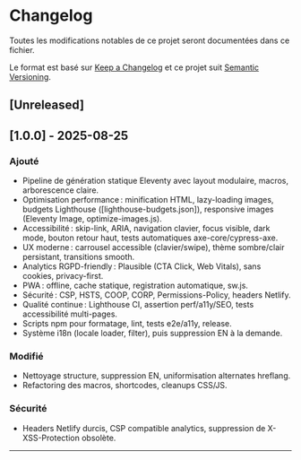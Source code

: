 # Changelog

Toutes les modifications notables de ce projet seront documentées dans ce fichier.

Le format est basé sur [Keep a Changelog](https://keepachangelog.com/fr/1.0.0/)
et ce projet suit [Semantic Versioning](https://semver.org/lang/fr/).

## [Unreleased]

## [1.0.0] - 2025-08-25

### Ajouté
- Pipeline de génération statique Eleventy avec layout modulaire, macros, arborescence claire.
- Optimisation performance : minification HTML, lazy-loading images, budgets Lighthouse ([lighthouse-budgets.json]), responsive images (Eleventy Image, optimize-images.js).
- Accessibilité : skip-link, ARIA, navigation clavier, focus visible, dark mode, bouton retour haut, tests automatiques axe-core/cypress-axe.
- UX moderne : carrousel accessible (clavier/swipe), thème sombre/clair persistant, transitions smooth.
- Analytics RGPD-friendly : Plausible (CTA Click, Web Vitals), sans cookies, privacy-first.
- PWA : offline, cache statique, registration automatique, sw.js.
- Sécurité : CSP, HSTS, COOP, CORP, Permissions-Policy, headers Netlify.
- Qualité continue : Lighthouse CI, assertion perf/a11y/SEO, tests accessibilité multi-pages.
- Scripts npm pour formatage, lint, tests e2e/a11y, release.
- Système i18n (locale loader, filter), puis suppression EN à la demande.

### Modifié
- Nettoyage structure, suppression EN, uniformisation alternates hreflang.
- Refactoring des macros, shortcodes, cleanups CSS/JS.

### Sécurité
- Headers Netlify durcis, CSP compatible analytics, suppression de X-XSS-Protection obsolète.

---